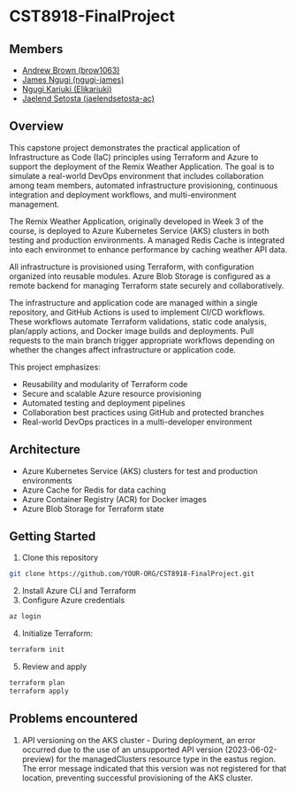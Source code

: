 # CST8918-FinalProject

## Members
- [Andrew Brown (brow1063)](https://github.com/brow1063)
- [James Ngugi (ngugi-james)](https://github.com/ngugi-james)
- [Ngugi Kariuki (Elikariuki)](https://github.com/Elikariuki)
- [Jaelend Setosta (jaelendsetosta-ac)](https://github.com/jaelendsetosta-ac)

## Overview
This capstone project demonstrates the practical application of Infrastructure as Code (IaC) principles using Terraform and Azure to support the deployment of the Remix Weather Application. The goal is to simulate a real-world DevOps environment that includes collaboration among team members, automated infrastructure provisioning, continuous integration and deployment workflows, and multi-environment management.

The Remix Weather Application, originally developed in Week 3 of the course, is deployed to Azure Kubernetes Service (AKS) clusters in both testing and production environments. A managed Redis Cache is integrated into each environmet to enhance performance by caching weather API data.

All infrastructure is provisioned using Terraform, with configuration organized into reusable modules. Azure Blob Storage is configured as a remote backend for managing Terraform state securely and collaboratively.

The infrastructure and application code are managed within a single repository, and GitHub Actions is used to implement CI/CD workflows. These workflows automate Terraform validations, static code analysis, plan/apply actions, and Docker image builds and deployments. Pull requests to the main branch trigger appropriate workflows depending on whether the changes affect infrastructure or application code.

This project emphasizes:
- Reusability and modularity of Terraform code
- Secure and scalable Azure resource provisioning
- Automated testing and deployment pipelines
- Collaboration best practices using GitHub and protected branches
- Real-world DevOps practices in a multi-developer environment

## Architecture
- Azure Kubernetes Service (AKS) clusters for test and production environments
- Azure Cache for Redis for data caching
- Azure Container Registry (ACR) for Docker images
- Azure Blob Storage for Terraform state

## Getting Started
1. Clone this repository
```bash
git clone https://github.com/YOUR-ORG/CST8918-FinalProject.git
```
2. Install Azure CLI and Terraform
3. Configure Azure credentials

```bash
az login
```
4. Initialize Terraform: 

```bash
terraform init
```

5. Review and apply 

```bash
terraform plan
terraform apply

```

## Problems encountered
1. API versioning on the AKS cluster - During deployment, an error occurred due to the use of an unsupported API version (2023-06-02-preview) for the managedClusters resource type in the eastus region. The error message indicated that this version was not registered for that location, preventing successful provisioning of the AKS cluster.

